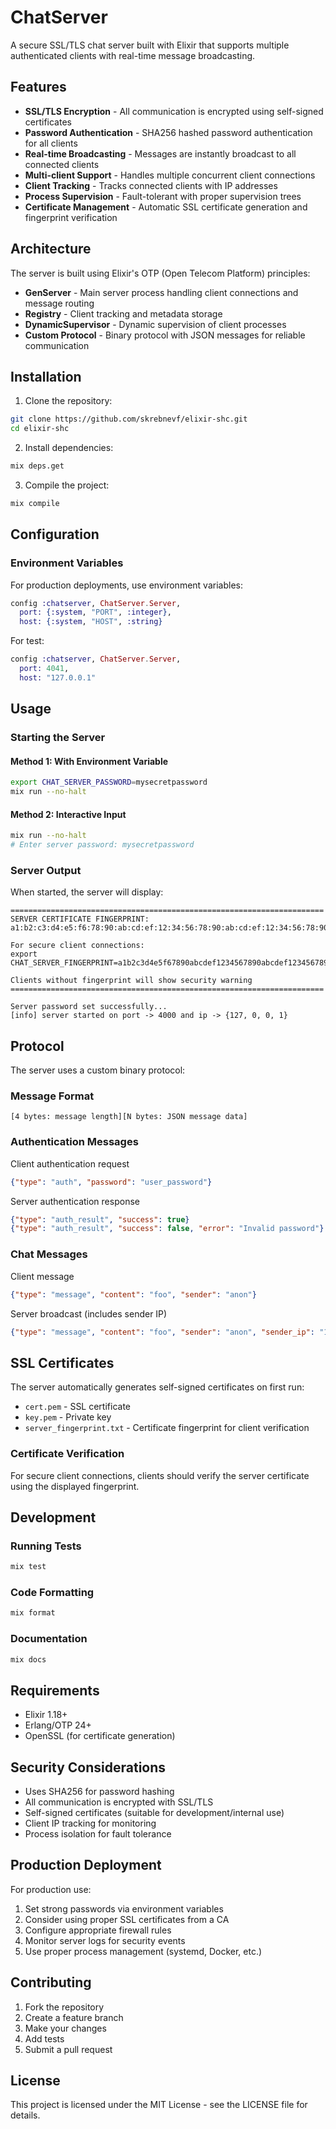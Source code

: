 # ChatServer

A secure SSL/TLS chat server built with Elixir that supports multiple authenticated clients with real-time message broadcasting.

## Features

- **SSL/TLS Encryption** - All communication is encrypted using self-signed certificates
- **Password Authentication** - SHA256 hashed password authentication for all clients
- **Real-time Broadcasting** - Messages are instantly broadcast to all connected clients
- **Multi-client Support** - Handles multiple concurrent client connections
- **Client Tracking** - Tracks connected clients with IP addresses
- **Process Supervision** - Fault-tolerant with proper supervision trees
- **Certificate Management** - Automatic SSL certificate generation and fingerprint verification

## Architecture

The server is built using Elixir's OTP (Open Telecom Platform) principles:

- **GenServer** - Main server process handling client connections and message routing
- **Registry** - Client tracking and metadata storage
- **DynamicSupervisor** - Dynamic supervision of client processes
- **Custom Protocol** - Binary protocol with JSON messages for reliable communication

## Installation

1. Clone the repository:

```bash
git clone https://github.com/skrebnevf/elixir-shc.git
cd elixir-shc
```

2. Install dependencies:

```bash
mix deps.get
```

3. Compile the project:

```bash
mix compile
```

## Configuration

### Environment Variables

For production deployments, use environment variables:

```elixir
config :chatserver, ChatServer.Server,
  port: {:system, "PORT", :integer},
  host: {:system, "HOST", :string}
```

For test:

```elixir
config :chatserver, ChatServer.Server,
  port: 4041,
  host: "127.0.0.1"
```

## Usage

### Starting the Server

#### Method 1: With Environment Variable

```bash
export CHAT_SERVER_PASSWORD=mysecretpassword
mix run --no-halt
```

#### Method 2: Interactive Input

```bash
mix run --no-halt
# Enter server password: mysecretpassword
```

### Server Output

When started, the server will display:

```
======================================================================
SERVER CERTIFICATE FINGERPRINT:
a1:b2:c3:d4:e5:f6:78:90:ab:cd:ef:12:34:56:78:90:ab:cd:ef:12:34:56:78:90:ab:cd:ef:12:34:56:78:90

For secure client connections:
export CHAT_SERVER_FINGERPRINT=a1b2c3d4e5f67890abcdef1234567890abcdef1234567890abcdef1234567890

Clients without fingerprint will show security warning
======================================================================

Server password set successfully...
[info] server started on port -> 4000 and ip -> {127, 0, 0, 1}
```

## Protocol

The server uses a custom binary protocol:

### Message Format

```
[4 bytes: message length][N bytes: JSON message data]
```

### Authentication Messages
Client authentication request
```json
{"type": "auth", "password": "user_password"}
```

Server authentication response
```json
{"type": "auth_result", "success": true}
{"type": "auth_result", "success": false, "error": "Invalid password"}
```

### Chat Messages
Client message
```json
{"type": "message", "content": "foo", "sender": "anon"}
```

Server broadcast (includes sender IP)
```json
{"type": "message", "content": "foo", "sender": "anon", "sender_ip": "192.168.1.100"}
```

## SSL Certificates

The server automatically generates self-signed certificates on first run:

- `cert.pem` - SSL certificate
- `key.pem` - Private key
- `server_fingerprint.txt` - Certificate fingerprint for client verification

### Certificate Verification

For secure client connections, clients should verify the server certificate using the displayed fingerprint.

## Development

### Running Tests

```bash
mix test
```

### Code Formatting

```bash
mix format
```

### Documentation

```bash
mix docs
```

## Requirements

- Elixir 1.18+
- Erlang/OTP 24+
- OpenSSL (for certificate generation)

## Security Considerations

- Uses SHA256 for password hashing
- All communication is encrypted with SSL/TLS
- Self-signed certificates (suitable for development/internal use)
- Client IP tracking for monitoring
- Process isolation for fault tolerance

## Production Deployment

For production use:

1. Set strong passwords via environment variables
2. Consider using proper SSL certificates from a CA
3. Configure appropriate firewall rules
4. Monitor server logs for security events
5. Use proper process management (systemd, Docker, etc.)

## Contributing

1. Fork the repository
2. Create a feature branch
3. Make your changes
4. Add tests
5. Submit a pull request

## License

This project is licensed under the MIT License - see the LICENSE file for details.
